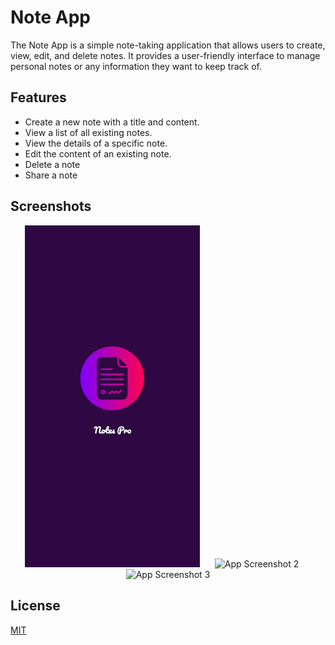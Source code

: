 # Note App

The Note App is a simple note-taking application that allows users to create, view, edit, and delete notes. It provides a user-friendly interface to manage personal notes or any information they want to keep track of.


## Features

- Create a new note with a title and content.
- View a list of all existing notes.
- View the details of a specific note.
- Edit the content of an existing note.
- Delete a note
- Share a note


## Screenshots

<div align="center">
  <img src="https://github.com/avisaikia/Note-App/blob/main/Screenshot_20230801-205954.jpg" alt="App Screenshot 1" width="280" style="margin-right: 20px">
  <img src="url_to_screenshot_2" alt="App Screenshot 2" width="280" style="margin-right: 20px">
  <img src="url_to_screenshot_3" alt="App Screenshot 3" width="280">
</div>


## License

[MIT](https://choosealicense.com/licenses/mit/)

